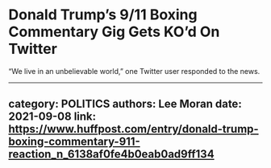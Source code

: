 # Donald Trump’s 9/11 Boxing Commentary Gig Gets KO’d On Twitter

“We live in an unbelievable world,” one Twitter user responded to the news.

---
category: POLITICS
authors: Lee Moran
date: 2021-09-08
link: https://www.huffpost.com/entry/donald-trump-boxing-commentary-911-reaction_n_6138af0fe4b0eab0ad9ff134
---
